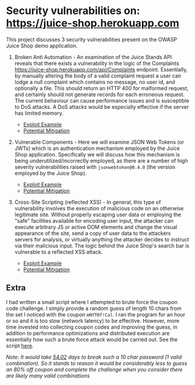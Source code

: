 # Security vulnerabilities on: https://juice-shop.herokuapp.com

This project discusses 3 security vulnerabilities present on the OWASP Juice Shop
demo application. 

1. Broken Anti Automation - An examination of the Juice Stands API reveals that there exists 
   a vulnerability in the logic of the Complaints https://juice-shop.herokuapp.com/api/Complaints
   endpoint. Essentially, by manually altering the body of a valid complaint request a user can lodge
   a null complaint which contains no message, no user id, and optionally a file. This should return
   an HTTP 400 for malformed request, and certainly should not generate records for each erroneous
   request. The current behaviour can cause performance issues and is susceptible to DoS attacks.
   A DoS attacks would be especially effective if the server has limited memory.
   
    * [Exploit Example](broken_anit_automation/example.md)
    * [Potential Mitigation](broken_anit_automation/mitigation.md)
    

2. Vulnerable Components - Here we will examine JSON Web Tokens (or JWTs) which is an authentication 
   mechanism employed by the Juice Shop application. Specifically we will discuss how this mechanism
   is being underutilized/incorrectly employed, as there are a number of high severity
   vulnerabilities raised with ``jsonwebtoken@0.4.0`` (the version employed by the Juice Shop). 
   
    * [Exploit Example](vulnerable_components/example.md)
    * [Potential Mitigation](vulnerable_components/mitigation.md)

   
3. Cross-Site Scripting (reflected XSS) - In general, this type of vulnerability involves the execution of malicious
   code on an otherwise legitimate site. Without properly escaping user data or employing the "safe" facilities
   available for encoding user input, the attacker can execute arbitrary JS or active DOM elements and change the visual
   appearance of the site, send a copy of user data to the attackers servers for analysis, or virtually anything the
   attacker decides to instruct via their malicious input. The logic behind the Juice Shop's search bar is vulnerable
   to a reflected XSS attack.  
   
    * [Exploit Example](reflected_xss/example.md)
    * [Potential Mitigation](reflected_xss/mitigation.md)
    

## Extra

I had written a small script where I attempted to brute force the coupon code challenge. I simply provide
a random guess of length 10 chars from the set I noticed with the coupon ``mNYT0f!Cal``. I ran the program
for an hour or so and it is too slow (network latency) to be effective. However, more time invested into
collecting coupon codes and improving the guess, in addition to performance optimizations and distributed
execution are essentially how such a brute force attack would be carried out. See the script [here](./main.py).

*Note: It would take [54.02](https://tmedweb.tulane.edu/content_open/bfcalc.php?uc=4&lc=4&nu=1&sc=1&ran=&rans=&dict=)
days to break such a 10 char password (1 valid combination). So it stands to reason it would be considerably
less to guess an 80% off coupon and complete the challenge when you consider there are likely many valid combinations*